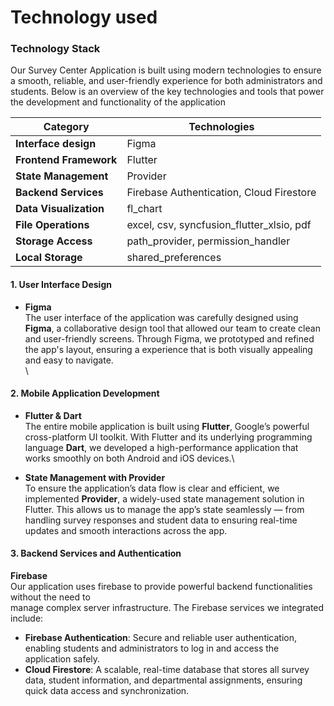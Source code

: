 # Technology used

### **Technology Stack**

Our Survey Center Application is built using modern technologies to ensure a smooth, reliable, and user-friendly experience for both administrators and students. Below is an overview of the key technologies and tools that power the development and functionality of the application

| Category               | Technologies                                |
| ---------------------- | ------------------------------------------- |
| **Interface design**   | Figma                                       |
| **Frontend Framework** | Flutter                                     |
| **State Management**   | Provider                                    |
| **Backend Services**   | Firebase Authentication, Cloud Firestore    |
| **Data Visualization** | fl\_chart                                   |
| **File Operations**    | excel, csv, syncfusion\_flutter\_xlsio, pdf |
| **Storage Access**     | path\_provider, permission\_handler         |
| **Local Storage**      | shared\_preferences                         |



#### **1. User Interface Design**

* **Figma**\
  The user interface of the application was carefully designed using **Figma**, a collaborative design tool that allowed our team to create clean and user-friendly screens. Through Figma, we prototyped and refined the app's layout, ensuring a experience that is both visually appealing and easy to navigate.\
  \


#### **2.** Mobile Application Development

* **Flutter & Dart**\
  The entire mobile application is built using **Flutter**, Google’s powerful cross-platform UI toolkit. With Flutter and its underlying programming language **Dart**, we developed a high-performance application that works smoothly on both Android and iOS devices.\

* **State Management with Provider**\
  To ensure the application’s data flow is clear and efficient, we implemented **Provider**, a widely-used state management solution in Flutter. This allows us to manage the app’s state seamlessly — from handling survey responses and student data to ensuring real-time updates and smooth interactions across the app.



#### 3. Backend Services and Authentication

&#x20; **Firebase**\
&#x20; Our application uses firebase to provide powerful backend functionalities without the need to\
&#x20; manage complex server infrastructure. The Firebase services we integrated include:

* **Firebase Authentication**: Secure and reliable user authentication, enabling students and administrators to log in and access the application safely.
* **Cloud Firestore**: A scalable, real-time database that stores all survey data, student information, and departmental assignments, ensuring quick data access and synchronization.

